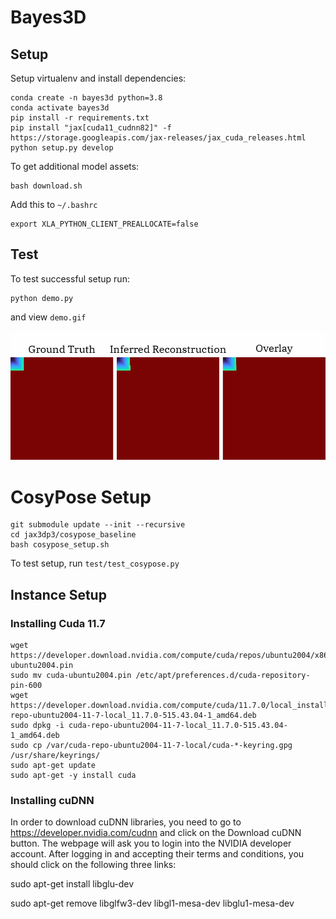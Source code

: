 # Bayes3D


## Setup

Setup virtualenv and install dependencies:
```
conda create -n bayes3d python=3.8
conda activate bayes3d
pip install -r requirements.txt
pip install "jax[cuda11_cudnn82]" -f https://storage.googleapis.com/jax-releases/jax_cuda_releases.html
python setup.py develop
```

To get additional model assets:
```
bash download.sh
```

Add this to `~/.bashrc`
```
export XLA_PYTHON_CLIENT_PREALLOCATE=false
```

## Test

To test successful setup run:
```
python demo.py
```
and view `demo.gif`

![](assets/demo.gif)

# CosyPose Setup

```
git submodule update --init --recursive
cd jax3dp3/cosypose_baseline
bash cosypose_setup.sh
```

To test setup, run `test/test_cosypose.py`


## Instance Setup

### Installing Cuda 11.7

```
wget https://developer.download.nvidia.com/compute/cuda/repos/ubuntu2004/x86_64/cuda-ubuntu2004.pin
sudo mv cuda-ubuntu2004.pin /etc/apt/preferences.d/cuda-repository-pin-600
wget https://developer.download.nvidia.com/compute/cuda/11.7.0/local_installers/cuda-repo-ubuntu2004-11-7-local_11.7.0-515.43.04-1_amd64.deb
sudo dpkg -i cuda-repo-ubuntu2004-11-7-local_11.7.0-515.43.04-1_amd64.deb
sudo cp /var/cuda-repo-ubuntu2004-11-7-local/cuda-*-keyring.gpg /usr/share/keyrings/
sudo apt-get update
sudo apt-get -y install cuda
```


### Installing cuDNN
In order to download cuDNN libraries, you need to go to https://developer.nvidia.com/cudnn and click on the Download cuDNN button. The webpage will ask you to login into the NVIDIA developer account. After logging in and accepting their terms and conditions, you should click on the following three links:

sudo apt-get install libglu-dev

sudo apt-get remove libglfw3-dev libgl1-mesa-dev libglu1-mesa-dev
